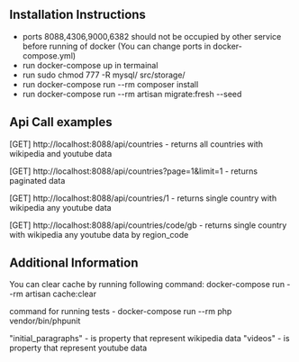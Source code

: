 
## Installation Instructions

- ports 8088,4306,9000,6382 should not be occupied by other service before running of docker (You can change ports in docker-compose.yml)
- run docker-compose up in termainal
- run sudo chmod 777 -R mysql/ src/storage/
- run docker-compose run --rm composer install
- run docker-compose run --rm artisan migrate:fresh --seed

## Api Call examples

[GET] http://localhost:8088/api/countries  - returns all countries with wikipedia and youtube data

[GET] http://localhost:8088/api/countries?page=1&limit=1 - returns paginated data

[GET] http://localhost:8088/api/countries/1 - returns single country with wikipedia any youtube data 

[GET] http://localhost:8088/api/countries/code/gb - returns single country with wikipedia any youtube data by region_code 


## Additional Information

You can clear cache by running following command: docker-compose run --rm artisan cache:clear

command for running tests - docker-compose run --rm php vendor/bin/phpunit

"initial_paragraphs" -  is property that represent wikipedia data
"videos"  - is property that represent youtube data



